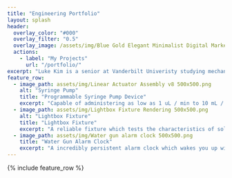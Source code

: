 ```yaml
---
title: "Engineering Portfolio"
layout: splash
header:
  overlay_color: "#000"
  overlay_filter: "0.5"
  overlay_image: /assets/img/Blue Gold Elegant Minimalist Digital Marketer LinkedIn Banner (3).png
  actions:
    - label: "My Projects"
      url: "/portfolio/"
excerpt: "Luke Kim is a senior at Vanderbilt Univeristy studying mechanical engineering. His area of expertise is hands-on rapid prototyping, inclusing CAD, 3D printing, and mechatronics."
feature_row:
  - image_path: assets/img/Linear Actuator Assembly v8 500x500.png
    alt: "Syringe Pump"
    title: "Programmable Syringe Pump Device"
    excerpt: "Capable of administering as low as 1 uL / min to 10 mL / min."
  - image_path: assets/img/Lightbox Fixture Rendering 500x500.png
    alt: "Lightbox Fixture"
    title: "Lightbox Fixture"
    excerpt: "A reliable fixture which tests the characteristics of solar panels."
  - image_path: assets/img/Water gun alarm clock 500x500.png
    title: "Water Gun Alarm Clock"
    excerpt: "A incredibly persistent alarm clock which wakes you up with water. "
---
```


{% include feature_row %}

